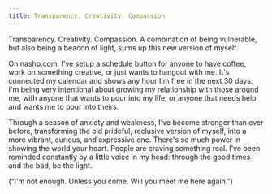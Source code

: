 ```yaml
---
title: Transparency. Creativity. Compassion
---
```


Transparency. Creativity. Compassion. A combination of being vulnerable, but also being a beacon of light, sums up this new version of myself.

On nashp.com, I've setup a schedule button for anyone to have coffee, work on something creative, or just wants to hangout with me. It's connected my calendar and shows any hour I'm free in the next 30 days. I'm being very intentional about growing my relationship with those around me, with anyone that wants to pour into my life, or anyone that needs help and wants me to pour into theirs.

Through a season of anxiety and weakness, I've become stronger than ever before, transforming the old prideful, reclusive version of myself, into a more vibrant, curious, and expressive one. There's so much power in showing the world your heart. People are craving something real. I've been reminded constantly by a little voice in my head: through the good times and the bad, be the light.

(“I'm not enough. Unless you come. Will you meet me here again.”)